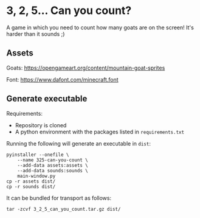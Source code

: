 # 3, 2, 5... Can you count?

A game in which you need to count how many goats are on the screen! It's harder than it sounds ;)

## Assets

Goats: https://opengameart.org/content/mountain-goat-sprites

Font: https://www.dafont.com/minecraft.font

## Generate executable

Requirements:
- Repository is cloned
- A python environment with the packages listed in `requirements.txt`

Running the following will generate an executable in `dist`:
```
pyinstaller --onefile \
    --name 325-can-you-count \
    --add-data assets:assets \
    --add-data sounds:sounds \
    main-window.py
cp -r assets dist/
cp -r sounds dist/
```

It can be bundled for transport as follows:
```
tar -zcvf 3_2_5_can_you_count.tar.gz dist/
```
